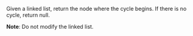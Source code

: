 Given a linked list, return the node where the cycle begins. If there is no cycle, return null.

**Note**: Do not modify the linked list.
